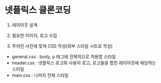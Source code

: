 # 넷플릭스 클론코딩

1. 레이아웃 설계

2. 필요한 이미지, 로고 수집

3. 주어진 사진에 맞게 CSS 작성(외부 스타일 시트로 작성)

- general.css : body, p 태그에 전체적으로 적용할 스타일
- header.css : 넷플릭스 로고와 사용자 로고, 로고들을 합친 레이아웃에 해당하는 스타일
- main.css : 나머지 전체 스타일
